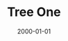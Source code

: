---
title: "Tree One"
intro: tree painting
thumb: ../img/gallery/design-elphantlogo.jpg
collection: galleryImage
collection_label: Product Design
project_link: true
featured: true
layout: article.html
id: Green-Elephant
date: 2000-01-01
---